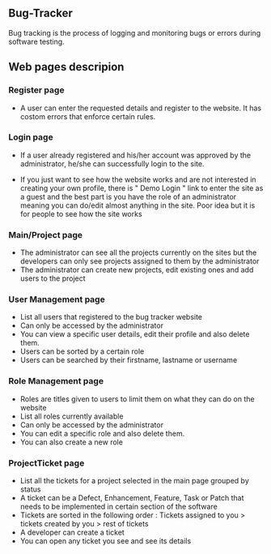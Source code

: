 <h2> Bug-Tracker </h1>

Bug tracking is the process of logging and monitoring bugs or errors during software testing.

<h2> Web pages descripion </h2>

<h3> Register page </h3>

- A user can enter the requested details and register to the website. It has costom errors that
  enforce certain rules.

<h3> Login page </h3>

- If a user already registered and his/her account was approved by the administrator, he/she can
  successfully login to the site.
  
- If you just want to see how the website works and are not interested in creating your own profile,
  there is " Demo Login " link to enter the site as a guest and the best part is you have the role of
  an administrator meaning you can do/edit almost anything in the site. Poor idea but it is for people
  to see how the site works

<h3> Main/Project page </h3>

- The administrator can see all the projects currently on the sites but the developers can only see 
  projects assigned to them by the administrator
- The administrator can create new projects, edit existing ones and add users to the project

<h3> User Management page </h3>

- List all users that registered to the bug tracker website
- Can only be accessed by the administrator
- You can view a specific user details, edit their profile and also delete them.
- Users can be sorted by a certain role
- Users can be searched by their firstname, lastname or username

<h3> Role Management page </h3>

- Roles are titles given to users to limit them on what they can do on the website
- List all roles currently available
- Can only be accessed by the administrator
- You can edit a specific role and also delete them.
- You can also create a new role

<h3> ProjectTicket page </h3>

-  List all the tickets for a project selected in the main page grouped by status
-  A ticket can be a Defect, Enhancement, Feature, Task or Patch that needs to be
   implemented in certain section of the software
-  Tickets are sorted in the following order : Tickets assigned to you > tickets created by you > rest of tickets
-  A developer can create a ticket
-  You can open any ticket you see and see its details



